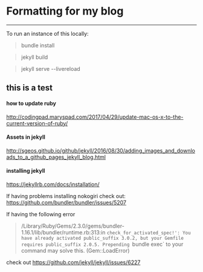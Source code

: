 # Formatting for my blog

----
To run an instance of this locally:
> bundle install

> jekyll build

> jekyll serve --livereload


this is a test	
----
#### how to update ruby

http://codingpad.maryspad.com/2017/04/29/update-mac-os-x-to-the-current-version-of-ruby/


#### Assets in jekyll

http://sgeos.github.io/github/jekyll/2016/08/30/adding_images_and_downloads_to_a_github_pages_jekyll_blog.html


#### installing jekyll

https://jekyllrb.com/docs/installation/


If having problems installing nokogiri check out:
https://github.com/bundler/bundler/issues/5207


If having the following error

> /Library/Ruby/Gems/2.3.0/gems/bundler-1.16.1/lib/bundler/runtime.rb:313:in `check_for_activated_spec!': You have already activated public_suffix 3.0.2, but your Gemfile requires public_suffix 2.0.5. Prepending `bundle exec` to your command may solve this. (Gem::LoadError)


check out
https://github.com/jekyll/jekyll/issues/6227
